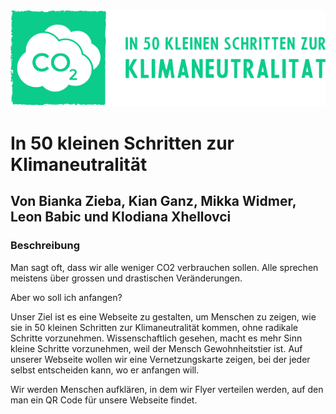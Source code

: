 <img src="/assets/images/climate-logo.svg" alt="logo image"/>

# In 50 kleinen Schritten zur Klimaneutralität
## Von Bianka Zieba, Kian Ganz, Mikka Widmer, Leon Babic und Klodiana Xhellovci


### Beschreibung

Man sagt oft, dass wir alle weniger CO2 verbrauchen sollen. Alle sprechen meistens über grossen und drastischen Veränderungen.

Aber wo soll ich anfangen?

Unser Ziel ist es eine Webseite zu gestalten, um Menschen zu zeigen, wie sie in 50 kleinen Schritten zur Klimaneutralität kommen, ohne radikale Schritte vorzunehmen.
Wissenschaftlich gesehen, macht es mehr Sinn kleine Schritte vorzunehmen, weil der Mensch Gewohnheitstier ist.
Auf unserer Webseite wollen wir eine Vernetzungskarte zeigen, bei der jeder selbst entscheiden kann, wo er anfangen will.

Wir werden Menschen aufklären, in dem wir Flyer verteilen werden, auf den man ein QR Code für unsere Webseite findet.


